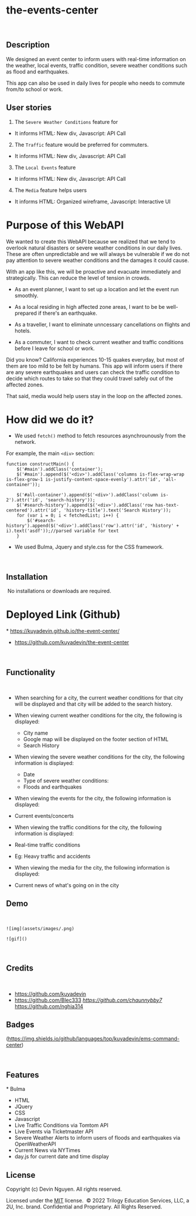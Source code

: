 # the-events-center
​
## Description 

We designed an event center to inform users with real-time information on the weather, local events, traffic condition, severe weather conditions such as flood and earthquakes. 


This app can also be used in daily lives for people who needs to commute from/to school or work. 

## User stories
 
 1. The `Severe Weather Conditions` feature for 
 - It informs HTML: New div, Javascript: API Call

 2. The `Traffic` feature would be preferred for commuters. 
 - It informs HTML: New div, Javascript: API Call

 3. The `Local Events` feature 
 - It informs HTML: New div, Javascript: API Call 

 4. The `Media` feature helps users
 - It informs HTML: Organized wireframe, Javascript: Interactive UI



# Purpose of this WebAPI

We wanted to create this WebAPI because we realized that we tend to overlook natural disasters or severe weather conditions in our daily lives.
These are often unpredictable and we will always be vulnerable if we do not pay attention to severe weather conditions and the damages it could cause.

With an app like this, we will be proactive and evacuate immediately and strategically. This can reduce the level of tension in crowds.

- As an event planner, I want to set up a location and let the event run smoothly. 

- As a local residing in high affected zone areas, I want to be be well-prepared if there's an earthquake. 

- As a traveller, I want to eliminate unncessary cancellations on flights and hotels.

- As a commuter, I want to check current weather and traffic conditions before I leave for school or work. 

Did you know? California experiences 10-15 quakes everyday, but most of them are too mild to be felt by humans.
This app will inform users if there are any severe earthquakes and users can check the traffic condition to decide which routes to take so that they could travel safely out of the affected zones. 

That said, media would help users stay in the loop on the affected zones.


# How did we do it?

- We used `fetch()` method to fetch resources asynchrounously from the network. 

For example, the main `<div>` section:

```
function constructMain() {
    $('#main').addClass('container');
    $('#main').append($('<div>').addClass('columns is-flex-wrap-wrap is-flex-grow-1 is-justify-content-space-evenly').attr('id', 'all-container'));

    $('#all-container').append($('<div>').addClass('column is-2').attr('id', 'search-history'));
    $('#search-history').append($('<div>').addClass('row has-text-centered').attr('id', 'history-title').text('Search History'));
    for (var i = 0; i < fetchedList; i++) {
        $('#search-history').append($('<div>').addClass('row').attr('id', 'history' + i).text('asdf'));//parsed variable for text
    }

```



- We used Bulma, Jquery and style.css for the CSS framework.


​
## Installation
​
No installations or downloads are required. 


# Deployed Link (Github)

​* https://kuyadevin.github.io/the-event-center/

* https://github.com/kuyadevin/the-event-center

​
## Functionality 
​
- When searching for a city, the current weather conditions for that city will be displayed and that city will be added to the search history. 
  
- When viewing current weather conditions for the city, the following is displayed:
  * City name 
  * Google map will be displayed on the footer section of HTML 
  * Search History

  
- When viewing the severe weather conditions for the city, the following information is displayed:
  * Date
  * Type of severe weather conditions:
  - Floods and earthquakes

- When viewing the events for the city, the following information is displayed:
* Current events/concerts 

- When viewing the traffic conditions for the city, the following information is displayed:
* Real-time traffic conditions
- Eg: Heavy traffic and accidents

- When viewing the media for the city, the following information is displayed:
* Current news of what's going on in the city


## Demo 

​
```
![img](assets/images/.png)

![gif]()
```
​
​
## Credits
​
* https://github.com/kuyadevin
* https://github.com/Blec333
*​ https://github.com/chaunnybby7
​* https://github.com/nghia314


## Badges

(https://img.shields.io/github/languages/top/kuyadevin/ems-command-center)


​
## Features

​* Bulma
* HTML
* JQuery
* CSS
* Javascript 
​
* Live Traffic Conditions via Tomtom API
* Live Events via Ticketmaster API
* Severe Weather Alerts to inform users of floods and earthquakes via OpenWeatherAPI
* Current News via NYTimes 
* day.js for current date and time display




## License

  Copyright (c) Devin Nguyen. All rights reserved.
  
  Licensed under the [MIT](LICENSE) license.
​
© 2022 Trilogy Education Services, LLC, a 2U, Inc. brand. Confidential and Proprietary. All Rights Reserved.